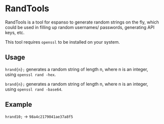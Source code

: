 # RandTools

RandTools is a tool for espanso to generate random strings on the fly, which could be used in 
filling up random usernames/ passwords, generating API keys, etc.

This tool requires `openssl` to be installed on your system.

## Usage

`hrand{n};` generates a random string of length n, where n is an integer, using `openssl rand -hex`.

`brand{n};` generates a random string of length n, where n is an integer, using `openssl rand -base64`.

## Example
`hrand10;` -> `98a4c2179041ae37a8f5`